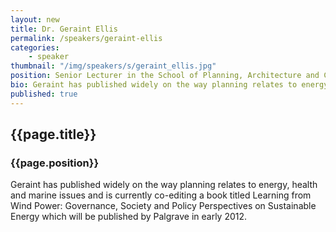 ```yaml
---
layout: new
title: Dr. Geraint Ellis
permalink: /speakers/geraint-ellis
categories: 
    - speaker
thumbnail: "/img/speakers/s/geraint_ellis.jpg"
position: Senior Lecturer in the School of Planning, Architecture and Civil Engineering at Queen's University, Belfast
bio: Geraint has published widely on the way planning relates to energy, health and marine issues and is currently co-editing a book titled Learning from Wind Power - Governance, Society and Policy Perspectives on Sustainable Energy which will be published by Palgrave in early 2012.
published: true
---
```


## {{page.title}}
### {{page.position}}

Geraint has published widely on the way planning relates to energy, health and marine issues and is currently co-editing a book titled Learning from Wind Power: Governance, Society and Policy Perspectives on Sustainable Energy which will be published by Palgrave in early 2012.